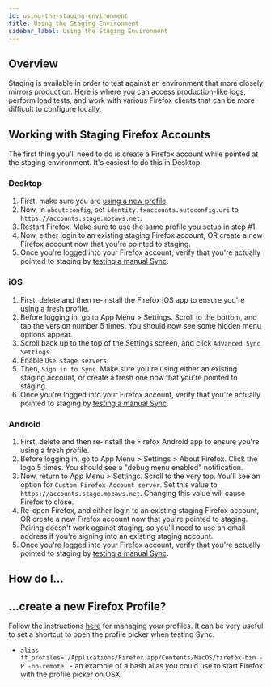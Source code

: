 ```yaml
---
id: using-the-staging-environment
title: Using the Staging Environment
sidebar_label: Using the Staging Environment
---
```


## Overview
Staging is available in order to test against an environment that more closely mirrors production. Here is where you can access production-like logs, perform load tests, and work with various Firefox clients that can be more difficult to configure locally.


## Working with Staging Firefox Accounts

The first thing you'll need to do is create a Firefox account while pointed at the staging environment. It's easiest to do this in Desktop:

### Desktop

1. First, make sure you are [using a new profile](/ecosystem-platform/docs/process/using-the-staging-environment#create-a-new-firefox-profile).
1. Now, in `about:config`, set `identity.fxaccounts.autoconfig.uri` to `https://accounts.stage.mozaws.net`.
1. Restart Firefox. Make sure to use the same profile you setup in step #1.
1. Now, either login to an existing staging Firefox account, OR create a new Firefox account now that you're pointed to staging.
1. Once you're logged into your Firefox account, verify that you're actually pointed to staging by [testing a manual Sync](/ecosystem-platform/docs/process/sync-testing#verify-ive-set-things-up-correctly).

### iOS

1. First, delete and then re-install the Firefox iOS app to ensure you're using a fresh profile.
1. Before logging in, go to App Menu > Settings. Scroll to the bottom, and tap the version number 5 times. You should now see some hidden menu options appear.
1. Scroll back up to the top of the Settings screen, and click `Advanced Sync Settings`.
1. Enable `Use stage servers`.
1. Then, `Sign in to Sync`. Make sure you're using either an existing staging account, or create a fresh one now that you're pointed to staging.
1. Once you're logged into your Firefox account, verify that you're actually pointed to staging by [testing a manual Sync](/ecosystem-platform/docs/process/sync-testing#verify-ive-set-things-up-correctly).

### Android

1. First, delete and then re-install the Firefox Android app to ensure you're using a fresh profile.
1. Before logging in, go to App Menu > Settings > About Firefox. Click the logo 5 times. You should see a "debug menu enabled" notification.
1. Now, return to App Menu > Settings. Scroll to the very top. You'll see an option for `Custom Firefox Account server`. Set this value to `https://accounts.stage.mozaws.net`. Changing this value will cause Firefox to close.
1. Re-open Firefox, and either login to an existing staging Firefox account, OR create a new Firefox account now that you're pointed to staging. Pairing doesn't work against staging, so you'll need to use an email address if you're signing into an existing staging account.
1. Once you're logged into your Firefox account, verify that you're actually pointed to staging by [testing a manual Sync](/ecosystem-platform/docs/process/sync-testing#verify-ive-set-things-up-correctly).

## How do I...

## ...create a new Firefox Profile?

Follow the instructions [here](https://support.mozilla.org/en-US/kb/profile-manager-create-remove-switch-firefox-profiles) for managing your profiles. It can be very useful to set a shortcut to open the profile picker when testing Sync.

* `alias ff_profiles='/Applications/Firefox.app/Contents/MacOS/firefox-bin -P -no-remote'` - an example of a bash alias you could use to start Firefox with the profile picker on OSX.
